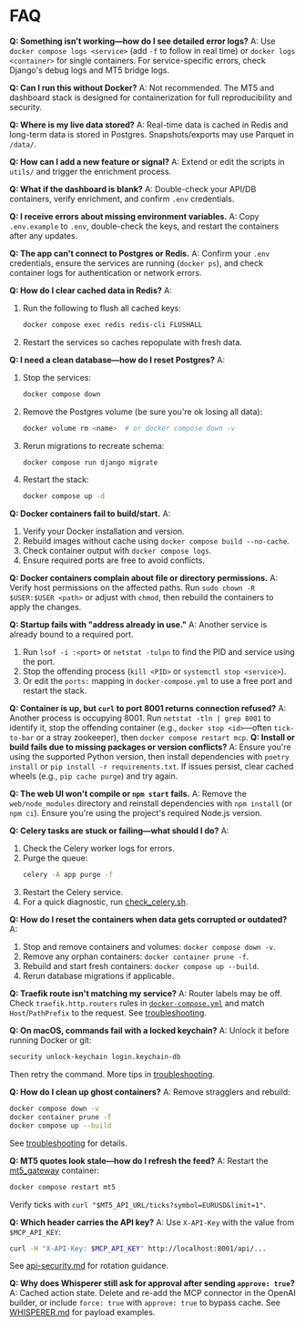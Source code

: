 # FAQ

**Q: Something isn’t working—how do I see detailed error logs?**
A: Use `docker compose logs <service>` (add `-f` to follow in real time) or `docker logs <container>` for single containers. For service-specific errors, check Django's debug logs and MT5 bridge logs.

**Q: Can I run this without Docker?**
A: Not recommended. The MT5 and dashboard stack is designed for containerization for full reproducibility and security.

**Q: Where is my live data stored?**
A: Real-time data is cached in Redis and long-term data is stored in Postgres. Snapshots/exports may use Parquet in `/data/`.

**Q: How can I add a new feature or signal?**
A: Extend or edit the scripts in `utils/` and trigger the enrichment process.

**Q: What if the dashboard is blank?**
A: Double-check your API/DB containers, verify enrichment, and confirm `.env` credentials.

**Q: I receive errors about missing environment variables.**
A: Copy `.env.example` to `.env`, double-check the keys, and restart the containers after any updates.

**Q: The app can't connect to Postgres or Redis.**
A: Confirm your `.env` credentials, ensure the services are running (`docker ps`), and check container logs for authentication or network errors.

**Q: How do I clear cached data in Redis?**
A:
1. Run the following to flush all cached keys:
   ```bash
   docker compose exec redis redis-cli FLUSHALL
   ```
2. Restart the services so caches repopulate with fresh data.

**Q: I need a clean database—how do I reset Postgres?**
A:
1. Stop the services:
   ```bash
   docker compose down
   ```
2. Remove the Postgres volume (be sure you're ok losing all data):
   ```bash
   docker volume rm <name>  # or docker compose down -v
   ```
3. Rerun migrations to recreate schema:
   ```bash
   docker compose run django migrate
   ```
4. Restart the stack:
   ```bash
   docker compose up -d
   ```

**Q: Docker containers fail to build/start.**
A:
1. Verify your Docker installation and version.
2. Rebuild images without cache using `docker compose build --no-cache`.
3. Check container output with `docker compose logs`.
4. Ensure required ports are free to avoid conflicts.

**Q: Docker containers complain about file or directory permissions.**
A: Verify host permissions on the affected paths. Run `sudo chown -R $USER:$USER <path>` or adjust with `chmod`, then rebuild the containers to apply the changes.

**Q: Startup fails with "address already in use."**
A: Another service is already bound to a required port.

1. Run `lsof -i :<port>` or `netstat -tulpn` to find the PID and service using the port.
2. Stop the offending process (`kill <PID>` or `systemctl stop <service>`).
3. Or edit the `ports:` mapping in `docker-compose.yml` to use a free port and restart the stack.

**Q: Container is up, but `curl` to port 8001 returns connection refused?**
A: Another process is occupying 8001. Run `netstat -tln | grep 8001` to identify it, stop the offending container (e.g., `docker stop <id>`—often `tick-to-bar` or a stray zookeeper), then `docker compose restart mcp`.
**Q: Install or build fails due to missing packages or version conflicts?**
A: Ensure you're using the supported Python version, then install dependencies with `poetry install` or `pip install -r requirements.txt`. If issues persist, clear cached wheels (e.g., `pip cache purge`) and try again.

**Q: The web UI won't compile or `npm start` fails.**
A: Remove the `web/node_modules` directory and reinstall dependencies with `npm install` (or `npm ci`). Ensure you're using the project's required Node.js version.

**Q: Celery tasks are stuck or failing—what should I do?**
A:
1. Check the Celery worker logs for errors.
2. Purge the queue:
   ```bash
   celery -A app purge -f
   ```
3. Restart the Celery service.
4. For a quick diagnostic, run [check_celery.sh](../check_celery.sh).

**Q: How do I reset the containers when data gets corrupted or outdated?**
A:
1. Stop and remove containers and volumes: `docker compose down -v`.
2. Remove any orphan containers: `docker container prune -f`.
3. Rebuild and start fresh containers: `docker compose up --build`.
4. Rerun database migrations if applicable.

**Q: Traefik route isn't matching my service?**
A: Router labels may be off. Check `traefik.http.routers` rules in [`docker-compose.yml`](../docker-compose.yml) and match `Host`/`PathPrefix` to the request. See [troubleshooting](troubleshooting.md#traefik-routing-labels).

**Q: On macOS, commands fail with a locked keychain?**
A: Unlock it before running Docker or git:
```bash
security unlock-keychain login.keychain-db
```
Then retry the command. More tips in [troubleshooting](troubleshooting.md#macos-keychain-unlock).

**Q: How do I clean up ghost containers?**
A: Remove stragglers and rebuild:
```bash
docker compose down -v
docker container prune -f
docker compose up --build
```
See [troubleshooting](troubleshooting.md#ghost-container-cleanup) for details.

**Q: MT5 quotes look stale—how do I refresh the feed?**
A: Restart the [mt5_gateway](../mt5_gateway/README.md) container:
```bash
docker compose restart mt5
```
Verify ticks with `curl "$MT5_API_URL/ticks?symbol=EURUSD&limit=1"`.

**Q: Which header carries the API key?**
A: Use `X-API-Key` with the value from `$MCP_API_KEY`:
```bash
curl -H "X-API-Key: $MCP_API_KEY" http://localhost:8001/api/...
```
See [api-security.md](api-security.md) for rotation guidance.

**Q: Why does Whisperer still ask for approval after sending `approve: true`?**
A: Cached action state. Delete and re-add the MCP connector in the OpenAI builder, or include `force: true` with `approve: true` to bypass cache. See [WHISPERER.md](WHISPERER.md) for payload examples.
